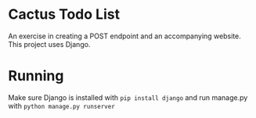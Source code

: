 # Cactus Todo List
 An exercise in creating a POST endpoint and an accompanying website. This project uses Django.
 
# Running
 Make sure Django is installed with `pip install django` and run manage.py with `python manage.py runserver`
